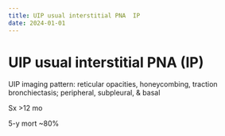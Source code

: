 ```yaml
---
title: UIP usual interstitial PNA  IP 
date: 2024-01-01
---
```

# UIP usual interstitial PNA (IP)

UIP imaging pattern: reticular opacities, honeycombing, traction bronchiectasis; peripheral, subpleural, & basal

Sx >12 mo

5-y mort ~80%
